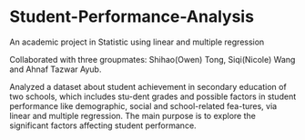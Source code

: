 # Student-Performance-Analysis
An academic project in Statistic using linear and multiple regression


Collaborated with three groupmates: Shihao(Owen) Tong, Siqi(Nicole) Wang and Ahnaf Tazwar Ayub.

Analyzed a dataset about student achievement in secondary education of two schools, which includes stu-dent grades and possible factors in student performance like demographic, social and school-related fea-tures, via linear and multiple regression. The main purpose is to explore the significant factors affecting student performance.
